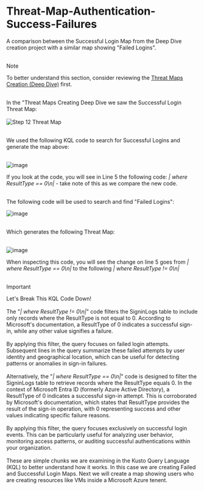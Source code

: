 # Threat-Map-Authentication-Success-Failures
A comparison between the Successful Login Map from the Deep Dive creation project with a similar map showing "Failed Logins".<BR><BR>

> [!note]
> To better understand this section, consider reviewing the [Threat Maps Creation (Deep Dive)](https://github.com/LCJones73/Threat-Maps-Creating-Deep-Dive) first.<BR><BR>

In the "Threat Maps Creating Deep Dive we saw the Successful Login Threat Map:<BR><BR>
![Step 12 Threat Map](https://github.com/user-attachments/assets/11864d80-bdab-4257-91da-54a150a485f0)<BR><BR>

We used the following KQL code to search for Successful Logins and generate the map above:<BR><BR>

![image](https://github.com/user-attachments/assets/b3667978-650b-44ee-9dbd-f8f0420c1e53)

If you look at the code, you will see in Line 5 the following code: _| where ResultType == 0\n|_ - take note of this as we compare the new code.<BR><BR>

The following code will be used to search and find "Failed Logins":

![image](https://github.com/user-attachments/assets/e2d4028c-8677-4aa5-b685-06efb945bfa6)<BR><BR>

Which generates the following Threat Map:<BR><BR>

![image](https://github.com/user-attachments/assets/8f0704a3-aaea-4336-b9f3-d24d9a9aeeee)

When inspecting this code, you will see the change on line 5 goes from _| where ResultType == 0\n|_ to the following _| where ResultType != 0\n|_ <BR><BR>

> [!IMPORTANT]
> Let's Break This KQL Code Down!<BR><BR>
> The "_| where ResultType != 0\n|_" code filters the SigninLogs table to include only records where the ResultType is not equal to 0. According to Microsoft's documentation, a ResultType of 0 indicates a successful sign-in, while any other value signifies a failure. <BR><BR>
> By applying this filter, the query focuses on failed login attempts. Subsequent lines in the query summarize these failed attempts by user identity and geographical location, which can be useful for detecting patterns or anomalies in sign-in failures.<BR><BR>
> Alternatively, the "_| where ResultType == 0\n|_" code is designed to filter the SigninLogs table to retrieve records where the ResultType equals 0. In the context of Microsoft Entra ID (formerly Azure Active Directory), a ResultType of 0 indicates a successful sign-in attempt. This is corroborated by Microsoft's documentation, which states that ResultType provides the result of the sign-in operation, with 0 representing success and other values indicating specific failure reasons.<BR><BR>
> By applying this filter, the query focuses exclusively on successful login events. This can be particularly useful for analyzing user behavior, monitoring access patterns, or auditing successful authentications within your organization.<BR><BR>
These are simple chunks we are examining in the Kusto Query Language (KQL) to better understand how it works. In this case we are creating Failed and Successful Login Maps. Next we will create a map showing users who are creating resources like VMs inside a Microsoft Azure tenent.

